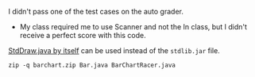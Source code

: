 I didn't pass one of the test cases on the auto grader.
- My class required me to use Scanner and not the In class, but I didn't receive a perfect score with this code.

[StdDraw.java by itself](https://introcs.cs.princeton.edu/java/stdlib/StdDraw.java) can be used instead of the `stdlib.jar` file.

    zip -q barchart.zip Bar.java BarChartRacer.java
